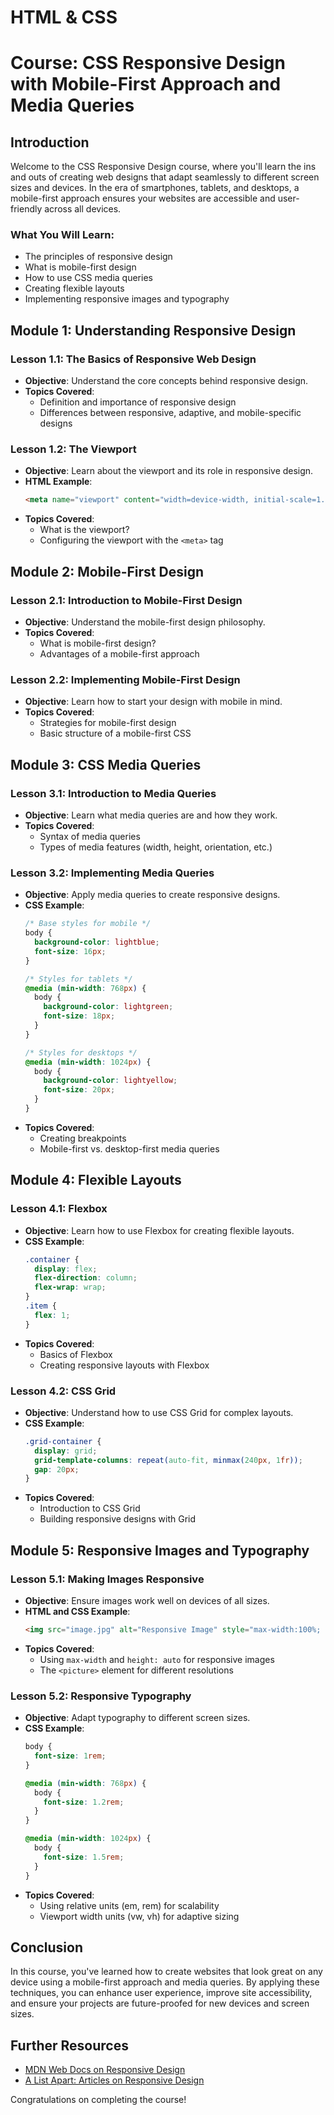 # HTML & CSS

# Course: CSS Responsive Design with Mobile-First Approach and Media Queries

## Introduction

Welcome to the CSS Responsive Design course, where you'll learn the ins and outs of creating web designs that adapt seamlessly to different screen sizes and devices. In the era of smartphones, tablets, and desktops, a mobile-first approach ensures your websites are accessible and user-friendly across all devices.

### What You Will Learn:

- The principles of responsive design
- What is mobile-first design
- How to use CSS media queries
- Creating flexible layouts
- Implementing responsive images and typography

## Module 1: Understanding Responsive Design

### Lesson 1.1: The Basics of Responsive Web Design

- **Objective**: Understand the core concepts behind responsive design.
- **Topics Covered**:
  - Definition and importance of responsive design
  - Differences between responsive, adaptive, and mobile-specific designs

### Lesson 1.2: The Viewport

- **Objective**: Learn about the viewport and its role in responsive design.
- **HTML Example**:
  ```html
  <meta name="viewport" content="width=device-width, initial-scale=1.0">
  ```
- **Topics Covered**:
  - What is the viewport?
  - Configuring the viewport with the `<meta>` tag

## Module 2: Mobile-First Design

### Lesson 2.1: Introduction to Mobile-First Design

- **Objective**: Understand the mobile-first design philosophy.
- **Topics Covered**:
  - What is mobile-first design?
  - Advantages of a mobile-first approach

### Lesson 2.2: Implementing Mobile-First Design

- **Objective**: Learn how to start your design with mobile in mind.
- **Topics Covered**:
  - Strategies for mobile-first design
  - Basic structure of a mobile-first CSS

## Module 3: CSS Media Queries

### Lesson 3.1: Introduction to Media Queries

- **Objective**: Learn what media queries are and how they work.
- **Topics Covered**:
  - Syntax of media queries
  - Types of media features (width, height, orientation, etc.)

### Lesson 3.2: Implementing Media Queries

- **Objective**: Apply media queries to create responsive designs.
- **CSS Example**:
  ```css
  /* Base styles for mobile */
  body {
    background-color: lightblue;
    font-size: 16px;
  }

  /* Styles for tablets */
  @media (min-width: 768px) {
    body {
      background-color: lightgreen;
      font-size: 18px;
    }
  }

  /* Styles for desktops */
  @media (min-width: 1024px) {
    body {
      background-color: lightyellow;
      font-size: 20px;
    }
  }
  ```
- **Topics Covered**:
  - Creating breakpoints
  - Mobile-first vs. desktop-first media queries

## Module 4: Flexible Layouts

### Lesson 4.1: Flexbox

- **Objective**: Learn how to use Flexbox for creating flexible layouts.
- **CSS Example**:
  ```css
  .container {
    display: flex;
    flex-direction: column;
    flex-wrap: wrap;
  }
  .item {
    flex: 1;
  }
  ```
- **Topics Covered**:
  - Basics of Flexbox
  - Creating responsive layouts with Flexbox

### Lesson 4.2: CSS Grid

- **Objective**: Understand how to use CSS Grid for complex layouts.
- **CSS Example**:
  ```css
  .grid-container {
    display: grid;
    grid-template-columns: repeat(auto-fit, minmax(240px, 1fr));
    gap: 20px;
  }
  ```
- **Topics Covered**:
  - Introduction to CSS Grid
  - Building responsive designs with Grid

## Module 5: Responsive Images and Typography

### Lesson 5.1: Making Images Responsive

- **Objective**: Ensure images work well on devices of all sizes.
- **HTML and CSS Example**:
  ```html
  <img src="image.jpg" alt="Responsive Image" style="max-width:100%; height: auto;">
  ```
- **Topics Covered**:
  - Using `max-width` and `height: auto` for responsive images
  - The `<picture>` element for different resolutions

### Lesson 5.2: Responsive Typography

- **Objective**: Adapt typography to different screen sizes.
- **CSS Example**:
  ```css
  body {
    font-size: 1rem;
  }

  @media (min-width: 768px) {
    body {
      font-size: 1.2rem;
    }
  }

  @media (min-width: 1024px) {
    body {
      font-size: 1.5rem;
    }
  }
  ```
- **Topics Covered**:
  - Using relative units (em, rem) for scalability
  - Viewport width units (vw, vh) for adaptive sizing

## Conclusion

In this course, you've learned how to create websites that look great on any device using a mobile-first approach and media queries. By applying these techniques, you can enhance user experience, improve site accessibility, and ensure your projects are future-proofed for new devices and screen sizes.

## Further Resources

- [MDN Web Docs on Responsive Design](https://developer.mozilla.org/en-US/docs/Web/CSS/Responsive_design)
- [A List Apart: Articles on Responsive Design](https://alistapart.com/topic/responsive-design/)

Congratulations on completing the course!

